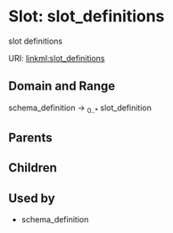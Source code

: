 
# Slot: slot_definitions


slot definitions

URI: [linkml:slot_definitions](https://w3id.org/linkml/slot_definitions)


## Domain and Range

schema_definition ->  <sub>0..*</sub> slot_definition

## Parents


## Children


## Used by

 * schema_definition
